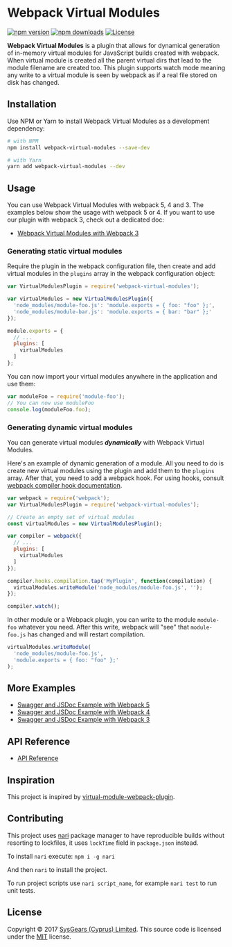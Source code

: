 # Webpack Virtual Modules

[![npm version][npm-version-src]][npm-version-href]
[![npm downloads][npm-downloads-src]][npm-downloads-href]
[![License][license-src]][license-href]

**Webpack Virtual Modules** is a plugin that allows for dynamical generation of in-memory virtual modules for JavaScript
builds created with webpack. When virtual module is created all the parent virtual dirs that lead to the module filename are created too. This plugin supports watch mode meaning any write to a virtual module is seen by webpack as
if a real file stored on disk has changed.

## Installation

Use NPM or Yarn to install Webpack Virtual Modules as a development dependency:

```bash
# with NPM
npm install webpack-virtual-modules --save-dev

# with Yarn
yarn add webpack-virtual-modules --dev
```

## Usage

You can use Webpack Virtual Modules with webpack 5, 4 and 3. The examples below show the usage with webpack 5 or 4. If you want to use our plugin with webpack 3, check out a dedicated doc:

* [Webpack Virtual Modules with Webpack 3]

### Generating static virtual modules

Require the plugin in the webpack configuration file, then create and add virtual modules in the `plugins` array in the
webpack configuration object:

```js
var VirtualModulesPlugin = require('webpack-virtual-modules');

var virtualModules = new VirtualModulesPlugin({
  'node_modules/module-foo.js': 'module.exports = { foo: "foo" };',
  'node_modules/module-bar.js': 'module.exports = { bar: "bar" };'
});

module.exports = {
  // ...
  plugins: [
    virtualModules
  ]
};
```

You can now import your virtual modules anywhere in the application and use them:

```js
var moduleFoo = require('module-foo');
// You can now use moduleFoo
console.log(moduleFoo.foo);
```

### Generating dynamic virtual modules

You can generate virtual modules **_dynamically_** with Webpack Virtual Modules.

Here's an example of dynamic generation of a module. All you need to do is create new virtual modules using the plugin
and add them to the `plugins` array. After that, you need to add a webpack hook. For using hooks, consult [webpack
compiler hook documentation].

```js
var webpack = require('webpack');
var VirtualModulesPlugin = require('webpack-virtual-modules');

// Create an empty set of virtual modules
const virtualModules = new VirtualModulesPlugin();

var compiler = webpack({
  // ...
  plugins: [
    virtualModules
  ]
});

compiler.hooks.compilation.tap('MyPlugin', function(compilation) {
  virtualModules.writeModule('node_modules/module-foo.js', '');
});

compiler.watch();
```

In other module or a Webpack plugin, you can write to the module `module-foo` whatever you need. After this write,
webpack will "see" that `module-foo.js` has changed and will restart compilation.

```js
virtualModules.writeModule(
  'node_modules/module-foo.js',
  'module.exports = { foo: "foo" };'
);
```

## More Examples

  - [Swagger and JSDoc Example with Webpack 5]
  - [Swagger and JSDoc Example with Webpack 4]
  - [Swagger and JSDoc Example with Webpack 3]

## API Reference

  - [API Reference]

## Inspiration

This project is inspired by [virtual-module-webpack-plugin].

## Contributing

This project uses [nari] package manager to have reproducible builds without resorting to lockfiles, it uses `lockTime` field in `package.json` instead.

To install `nari` execute:
`npm i -g nari`

And then `nari` to install the project.

To run project scripts use `nari script_name`, for example `nari test` to run unit tests.

## License

Copyright © 2017 [SysGears (Cyprus) Limited]. This source code is licensed under the [MIT] license.

[nari]: https://github.com/narijs/nari
[webpack virtual modules with webpack 3]: https://github.com/sysgears/webpack-virtual-modules/tree/master/docs/webpack3.md
[webpack compiler hook documentation]: https://webpack.js.org/api/compiler-hooks/
[swagger and jsdoc example with webpack 3]: https://github.com/sysgears/webpack-virtual-modules/tree/master/examples/swagger-webpack3
[swagger and jsdoc example with webpack 4]: https://github.com/sysgears/webpack-virtual-modules/tree/master/examples/swagger-webpack4
[swagger and jsdoc example with webpack 5]: https://github.com/sysgears/webpack-virtual-modules/tree/master/examples/swagger-webpack5
[api reference]: https://github.com/sysgears/webpack-virtual-modules/tree/master/docs/API%20Reference.md
[virtual-module-webpack-plugin]: https://github.com/rmarscher/virtual-module-webpack-plugin
[MIT]: LICENSE
[SysGears (Cyprus) Limited]: http://sysgears.com

<!-- Badges -->
[npm-version-src]: https://img.shields.io/npm/v/webpack-virtual-modules?style=flat
[npm-version-href]: https://npmjs.com/package/webpack-virtual-modules
[npm-downloads-src]: https://img.shields.io/npm/dm/webpack-virtual-modules?style=flat
[npm-downloads-href]: https://npmjs.com/package/webpack-virtual-modules
[license-src]: https://img.shields.io/github/license/sysgears/webpack-virtual-modules.svg?style=flat
[license-href]: https://github.com/sysgears/webpack-virtual-modules/blob/main/LICENSE
